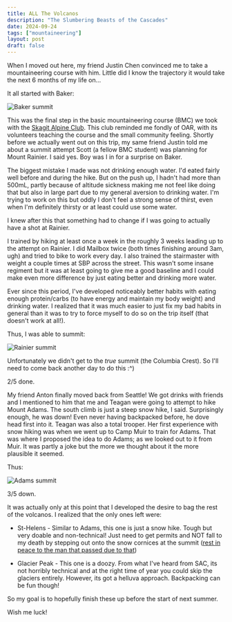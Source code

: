 ```yaml
---
title: ALL The Volcanos
description: "The Slumbering Beasts of the Cascades"
date: 2024-09-24
tags: ["mountaineering"]
layout: post
draft: false
---
```


When I moved out here, my friend Justin Chen convinced me to take a
mountaineering course with him. Little did I know the trajectory it would
take the next 6 months of my life on...

It all started with Baker:

![Baker summit](https://public.ranvier.net/images/all-the-volcanos/baker.jpg)

This was the final step in the basic mountaineering course (BMC) we took with
the [Skagit Alpine Club](https://www.skagitalpineclub.com/). This club reminded
me fondly of OAR, with its volunteers teaching the course and the small
community feeling. Shortly before we actually went out on this trip, my same
friend Justin told me about a summit attempt Scott (a fellow BMC student) was
planning for Mount Rainier. I said yes. Boy was I in for a surprise on Baker.

The biggest mistake I made was not drinking enough water. I'd eated fairly well
before and during the hike. But on the push up, I hadn't had more than 500mL,
partly because of altitude sickness making me not feel like doing that but also
in large part due to my general aversion to drinking water. I'm trying to work
on this but oddly I don't feel a strong sense of thirst, even when I'm
definitely thirsty or at least could use some water.

I knew after this that something had to change if I was going to actually
have a shot at Rainier.

I trained by hiking at least once a week in the roughly 3 weeks leading up to
the attempt on Rainier. I did Mailbox twice (both times finishing around 3am,
ugh) and tried to bike to work every day. I also trained the stairmaster with
weight a couple times at SBP across the street. This wasn't some insane regiment
but it was at least going to give me a good baseline and I could make even more
difference by just eating better and drinking more water.

Ever since this period, I've developed noticeably better habits with eating
enough protein/carbs (to have energy and maintain my body weight) and drinking
water. I realized that it was much easier to just fix my bad habits in general
than it was to try to force myself to do so on the trip itself (that doesn't
work at all!).

Thus, I was able to summit:

![Rainier summit](https://public.ranvier.net/images/all-the-volcanos/rainier.jpg)

Unfortunately we didn't get to the _true_ summit (the Columbia Crest). So I'll
need to come back another day to do this :^)

2/5 done.

My friend Anton finally moved back from Seattle! We got drinks with friends and
I mentioned to him that me and Teagan were going to attempt to hike Mount Adams.
The south climb is just a steep snow hike, I said. Surprisingly enough, he was
down! Even never having backpacked before, he dove head first into it. Teagan
was also a total trooper. Her first experience with snow hiking was when we went
up to Camp Muir to train for Adams. That was where I proposed the idea to do
Adams; as we looked out to it from Muir. It was partly a joke but the more we
thought about it the more plausible it seemed.

Thus:

![Adams summit](https://public.ranvier.net/images/all-the-volcanos/adams.jpg)

3/5 down.

It was actually only at this point that I developed the desire to bag the rest
of the volcanos. I realized that the only ones left were:

- St-Helens - Similar to Adams, this one is just a snow hike. Tough but very
  doable and non-technical! Just need to get permits and NOT fall to my death by
  stepping out onto the snow cornices at the summit ([rest in peace to the man
  that passed due to
  that](https://www.cnn.com/2024/04/03/us/climber-dead-mount-st-helens-crater-summit/index.html))

- Glacier Peak - This one is a doozy. From what I've heard from SAC, its not
  horribly technical and at the right time of year you could skip the glaciers
  entirely. However, its got a helluva approach. Backpacking can be fun though!

So my goal is to hopefully finish these up before the start of next summer.

Wish me luck!
